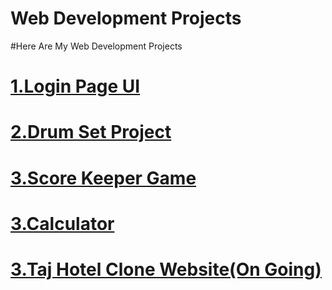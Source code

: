 #                                              **Web Development Projects** 
#Here Are My Web Development Projects

# [1.Login Page UI](https://prajwal-0706.github.io/Web-Development-Projects/HTML-CSS/Login-page/)

# [2.Drum Set Project ](https://prajwal-0706.github.io/Web-Development-Projects/JavaScript%20Projects/Drum%20Kit/)

# [3.Score Keeper Game ](https://prajwal-0706.github.io/Web-Development-Projects/JavaScript%20Projects/Score%20Keeper%20Game/)

# [3.Calculator ](https://prajwal-0706.github.io/Web-Development-Projects/JavaScript%20Projects/Calculator/)

# [3.Taj Hotel Clone Website(On Going) ](https://prajwal-0706.github.io/Web-Development-Projects/React-projects/Hotel_Landing_page/)









